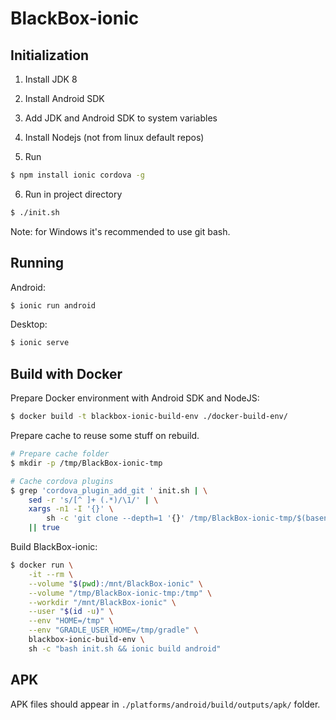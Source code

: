 BlackBox-ionic
==============

Initialization
--------------

1. Install JDK 8

2. Install Android SDK

3. Add JDK and Android SDK to system variables

4. Install Nodejs (not from linux default repos)

5. Run
```bash
$ npm install ionic cordova -g
```
6. Run in project directory
```bash
$ ./init.sh
```

Note: for Windows it's recommended to use git bash.


Running
-------

Android:
```bash
$ ionic run android
```

Desktop:
```bash
$ ionic serve
```


Build with Docker
-----------------

Prepare Docker environment with Android SDK and NodeJS:

```bash
$ docker build -t blackbox-ionic-build-env ./docker-build-env/
```

Prepare cache to reuse some stuff on rebuild.

```bash
# Prepare cache folder
$ mkdir -p /tmp/BlackBox-ionic-tmp

# Cache cordova plugins
$ grep 'cordova_plugin_add_git ' init.sh | \
    sed -r 's/[^ ]+ (.*)/\1/' | \
    xargs -n1 -I '{}' \
        sh -c 'git clone --depth=1 '{}' /tmp/BlackBox-ionic-tmp/$(basename "{}")' \
    || true
```

Build BlackBox-ionic:

```bash
$ docker run \
    -it --rm \
    --volume "$(pwd):/mnt/BlackBox-ionic" \
    --volume "/tmp/BlackBox-ionic-tmp:/tmp" \
    --workdir "/mnt/BlackBox-ionic" \
    --user "$(id -u)" \
    --env "HOME=/tmp" \
    --env "GRADLE_USER_HOME=/tmp/gradle" \
    blackbox-ionic-build-env \
    sh -c "bash init.sh && ionic build android"
```


APK
---

APK files should appear in `./platforms/android/build/outputs/apk/` folder.
